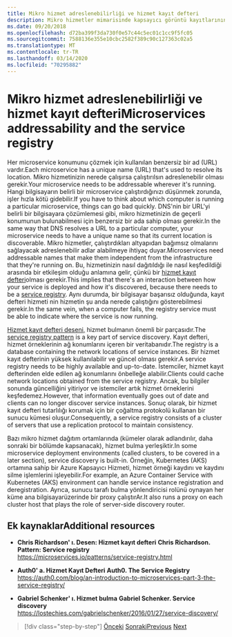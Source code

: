 ```yaml
---
title: Mikro hizmet adreslenebilirliği ve hizmet kayıt defteri
description: Mikro hizmetler mimarisinde kapsayıcı görüntü kayıtlarının rolünü anlayın.
ms.date: 09/20/2018
ms.openlocfilehash: d72ba399f3da730f0e57c44c5ec01c1cc9f5fc05
ms.sourcegitcommit: 7588136e355e10cbc2582f389c90c127363c02a5
ms.translationtype: MT
ms.contentlocale: tr-TR
ms.lasthandoff: 03/14/2020
ms.locfileid: "70295882"
---
```

# <a name="microservices-addressability-and-the-service-registry"></a><span data-ttu-id="30114-103">Mikro hizmet adreslenebilirliği ve hizmet kayıt defteri</span><span class="sxs-lookup"><span data-stu-id="30114-103">Microservices addressability and the service registry</span></span>

<span data-ttu-id="30114-104">Her microservice konumunu çözmek için kullanılan benzersiz bir ad (URL) vardır.</span><span class="sxs-lookup"><span data-stu-id="30114-104">Each microservice has a unique name (URL) that's used to resolve its location.</span></span> <span data-ttu-id="30114-105">Mikro hizmetinizin nerede çalışırsa çalıştırılsın adreslenebilir olması gerekir.</span><span class="sxs-lookup"><span data-stu-id="30114-105">Your microservice needs to be addressable wherever it's running.</span></span> <span data-ttu-id="30114-106">Hangi bilgisayarın belirli bir microservice çalıştırdığınızı düşünmek zorunda, işler hızla kötü gidebilir.</span><span class="sxs-lookup"><span data-stu-id="30114-106">If you have to think about which computer is running a particular microservice, things can go bad quickly.</span></span> <span data-ttu-id="30114-107">DNS'nin bir URL'yi belirli bir bilgisayara çözümlemesi gibi, mikro hizmetinizin de geçerli konumunun bulunabilmesi için benzersiz bir ada sahip olması gerekir.</span><span class="sxs-lookup"><span data-stu-id="30114-107">In the same way that DNS resolves a URL to a particular computer, your microservice needs to have a unique name so that its current location is discoverable.</span></span> <span data-ttu-id="30114-108">Mikro hizmetler, çalıştırdıkları altyapıdan bağımsız olmalarını sağlayacak adreslenebilir adlar alabilmeye ihtiyaç duyar.</span><span class="sxs-lookup"><span data-stu-id="30114-108">Microservices need addressable names that make them independent from the infrastructure that they're running on.</span></span> <span data-ttu-id="30114-109">Bu, hizmetinizin nasıl dağıtıldığı ile nasıl keşfedildiği arasında bir etkileşim olduğu anlamına gelir, çünkü bir [hizmet kayıt defteri](https://microservices.io/patterns/service-registry.html)olması gerekir.</span><span class="sxs-lookup"><span data-stu-id="30114-109">This implies that there's an interaction between how your service is deployed and how it's discovered, because there needs to be a [service registry](https://microservices.io/patterns/service-registry.html).</span></span> <span data-ttu-id="30114-110">Aynı durumda, bir bilgisayar başarısız olduğunda, kayıt defteri hizmeti nin hizmetin şu anda nerede çalıştığını gösterebilmesi gerekir.</span><span class="sxs-lookup"><span data-stu-id="30114-110">In the same vein, when a computer fails, the registry service must be able to indicate where the service is now running.</span></span>

<span data-ttu-id="30114-111">[Hizmet kayıt defteri deseni,](https://microservices.io/patterns/service-registry.html) hizmet bulmanın önemli bir parçasıdır.</span><span class="sxs-lookup"><span data-stu-id="30114-111">The [service registry pattern](https://microservices.io/patterns/service-registry.html) is a key part of service discovery.</span></span> <span data-ttu-id="30114-112">Kayıt defteri, hizmet örneklerinin ağ konumlarını içeren bir veritabanıdır.</span><span class="sxs-lookup"><span data-stu-id="30114-112">The registry is a database containing the network locations of service instances.</span></span> <span data-ttu-id="30114-113">Bir hizmet kayıt defterinin yüksek kullanılabilir ve güncel olması gerekir.</span><span class="sxs-lookup"><span data-stu-id="30114-113">A service registry needs to be highly available and up-to-date.</span></span> <span data-ttu-id="30114-114">İstemciler, hizmet kayıt defterinden elde edilen ağ konumlarını önbelleğe alabilir.</span><span class="sxs-lookup"><span data-stu-id="30114-114">Clients could cache network locations obtained from the service registry.</span></span> <span data-ttu-id="30114-115">Ancak, bu bilgiler sonunda güncelliğini yitiriyor ve istemciler artık hizmet örneklerini keşfedemez.</span><span class="sxs-lookup"><span data-stu-id="30114-115">However, that information eventually goes out of date and clients can no longer discover service instances.</span></span> <span data-ttu-id="30114-116">Sonuç olarak, bir hizmet kayıt defteri tutarlılığı korumak için bir çoğaltma protokolü kullanan bir sunucu kümesi oluşur.</span><span class="sxs-lookup"><span data-stu-id="30114-116">Consequently, a service registry consists of a cluster of servers that use a replication protocol to maintain consistency.</span></span>

<span data-ttu-id="30114-117">Bazı mikro hizmet dağıtım ortamlarında (kümeler olarak adlandırılır, daha sonraki bir bölümde kapsanacak), hizmet bulma yerleşiktir.</span><span class="sxs-lookup"><span data-stu-id="30114-117">In some microservice deployment environments (called clusters, to be covered in a later section), service discovery is built-in.</span></span> <span data-ttu-id="30114-118">Örneğin, Kubernetes (AKS) ortamına sahip bir Azure Kapsayıcı Hizmeti, hizmet örneği kaydını ve kaydını silme işlemlerini işleyebilir.</span><span class="sxs-lookup"><span data-stu-id="30114-118">For example, an Azure Container Service with Kubernetes (AKS) environment can handle service instance registration and deregistration.</span></span> <span data-ttu-id="30114-119">Ayrıca, sunucu tarafı bulma yönlendiricisi rolünü oynayan her küme ana bilgisayarüzerinde bir proxy çalıştırAr.</span><span class="sxs-lookup"><span data-stu-id="30114-119">It also runs a proxy on each cluster host that plays the role of server-side discovery router.</span></span>

## <a name="additional-resources"></a><span data-ttu-id="30114-120">Ek kaynaklar</span><span class="sxs-lookup"><span data-stu-id="30114-120">Additional resources</span></span>

- <span data-ttu-id="30114-121">**Chris Richardson' ı. Desen: Hizmet kayıt defteri** </span><span class="sxs-lookup"><span data-stu-id="30114-121">**Chris Richardson. Pattern: Service registry** </span></span>\
  <https://microservices.io/patterns/service-registry.html>

- <span data-ttu-id="30114-122">**Auth0' a. Hizmet Kayıt Defteri** </span><span class="sxs-lookup"><span data-stu-id="30114-122">**Auth0. The Service Registry** </span></span>\
  <https://auth0.com/blog/an-introduction-to-microservices-part-3-the-service-registry/>

- <span data-ttu-id="30114-123">**Gabriel Schenker' ı. Hizmet bulma** </span><span class="sxs-lookup"><span data-stu-id="30114-123">**Gabriel Schenker. Service discovery** </span></span>\
  <https://lostechies.com/gabrielschenker/2016/01/27/service-discovery/>

>[!div class="step-by-step"]
><span data-ttu-id="30114-124">[Önceki](maintain-microservice-apis.md)
>[Sonraki](microservice-based-composite-ui-shape-layout.md)</span><span class="sxs-lookup"><span data-stu-id="30114-124">[Previous](maintain-microservice-apis.md)
[Next](microservice-based-composite-ui-shape-layout.md)</span></span>
